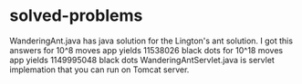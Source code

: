 # solved-problems
WanderingAnt.java has java solution for the Lington's ant solution. I got this answers
for 10^8 moves app yields 11538026 black dots
for 10^18 moves app yields 1149995048 black dots
WanderingAntServlet.java is servlet implemation that you can run on Tomcat server.

